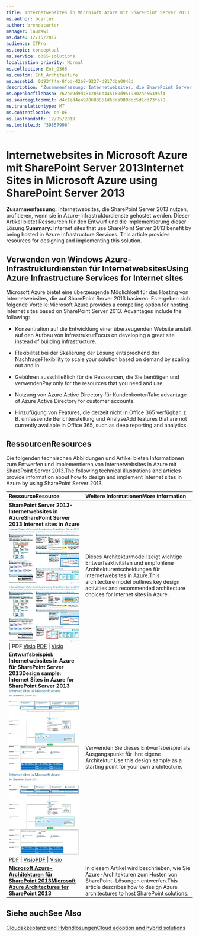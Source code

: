 ```yaml
---
title: Internetwebsites in Microsoft Azure mit SharePoint Server 2013
ms.author: bcarter
author: brendacarter
manager: laurawi
ms.date: 12/15/2017
audience: ITPro
ms.topic: conceptual
ms.service: o365-solutions
localization_priority: Normal
ms.collection: Ent_O365
ms.custom: Ent_Architecture
ms.assetid: 0d93ff4a-8fbd-42b8-9227-d817dba0046d
description: 'Zusammenfassung: Internetwebsites, die SharePoint Server 2013 nutzen, profitieren, wenn sie in Azure-Infrastrukturdiensten gehostet werden. Dieser Artikel bietet Ressourcen für den Entwurf und die Implementierung dieser Lösung.'
ms.openlocfilehash: 762b09d9d4812056b445160d9519802ae56396f4
ms.sourcegitcommit: d4c1ed4e4970683851d63ca980dcc5d1dd73fa78
ms.translationtype: MT
ms.contentlocale: de-DE
ms.lasthandoff: 12/05/2019
ms.locfileid: "39857996"
---
```

# <a name="internet-sites-in-microsoft-azure-using-sharepoint-server-2013"></a><span data-ttu-id="f0cd5-104">Internetwebsites in Microsoft Azure mit SharePoint Server 2013</span><span class="sxs-lookup"><span data-stu-id="f0cd5-104">Internet Sites in Microsoft Azure using SharePoint Server 2013</span></span>

 <span data-ttu-id="f0cd5-p102">**Zusammenfassung:** Internetwebsites, die SharePoint Server 2013 nutzen, profitieren, wenn sie in Azure-Infrastrukturdienste gehostet werden. Dieser Artikel bietet Ressourcen für den Entwurf und die Implementierung dieser Lösung.</span><span class="sxs-lookup"><span data-stu-id="f0cd5-p102">**Summary:** Internet sites that use SharePoint Server 2013 benefit by being hosted in Azure Infrastructure Services. This article provides resources for designing and implementing this solution.</span></span>
  
## <a name="using-azure-infrastructure-services-for-internet-sites"></a><span data-ttu-id="f0cd5-107">Verwenden von Windows Azure-Infrastrukturdiensten für Internetwebsites</span><span class="sxs-lookup"><span data-stu-id="f0cd5-107">Using Azure Infrastructure Services for Internet sites</span></span>

<span data-ttu-id="f0cd5-p103">Microsoft Azure bietet eine überzeugende Möglichkeit für das Hosting von Internetwebsites, die auf SharePoint Server 2013 basieren. Es ergeben sich folgende Vorteile:</span><span class="sxs-lookup"><span data-stu-id="f0cd5-p103">Microsoft Azure provides a compelling option for hosting Internet sites based on SharePoint Server 2013. Advantages include the following:</span></span>
  
- <span data-ttu-id="f0cd5-110">Konzentration auf die Entwicklung einer überzeugenden Website anstatt auf den Aufbau von Infrastruktur</span><span class="sxs-lookup"><span data-stu-id="f0cd5-110">Focus on developing a great site instead of building infrastructure.</span></span>
    
- <span data-ttu-id="f0cd5-111">Flexibilität bei der Skalierung der Lösung entsprechend der Nachfrage</span><span class="sxs-lookup"><span data-stu-id="f0cd5-111">Flexibility to scale your solution based on demand by scaling out and in.</span></span>
    
- <span data-ttu-id="f0cd5-112">Gebühren ausschließlich für die Ressourcen, die Sie benötigen und verwenden</span><span class="sxs-lookup"><span data-stu-id="f0cd5-112">Pay only for the resources that you need and use.</span></span>
    
- <span data-ttu-id="f0cd5-113">Nutzung von Azure Active Directory für Kundenkonten</span><span class="sxs-lookup"><span data-stu-id="f0cd5-113">Take advantage of Azure Active Directory for customer accounts.</span></span>
    
- <span data-ttu-id="f0cd5-114">Hinzufügung von Features, die derzeit nicht in Office 365 verfügbar, z. B. umfassende Berichterstellung und Analyse</span><span class="sxs-lookup"><span data-stu-id="f0cd5-114">Add features that are not currently available in Office 365, such as deep reporting and analytics.</span></span>
    
## <a name="resources"></a><span data-ttu-id="f0cd5-115">Ressourcen</span><span class="sxs-lookup"><span data-stu-id="f0cd5-115">Resources</span></span>

<span data-ttu-id="f0cd5-116">Die folgenden technischen Abbildungen und Artikel bieten Informationen zum Entwerfen und Implementieren von Internetwebsites in Azure mit SharePoint Server 2013.</span><span class="sxs-lookup"><span data-stu-id="f0cd5-116">The following technical illustrations and articles provide information about how to design and implement Internet sites in Azure by using SharePoint Server 2013.</span></span>
  
|<span data-ttu-id="f0cd5-117">**Ressource**</span><span class="sxs-lookup"><span data-stu-id="f0cd5-117">**Resource**</span></span>|<span data-ttu-id="f0cd5-118">**Weitere Informationen**</span><span class="sxs-lookup"><span data-stu-id="f0cd5-118">**More information**</span></span>|
|:-----|:-----|
|<span data-ttu-id="f0cd5-119">**SharePoint Server 2013-Internetwebsites in Azure**</span><span class="sxs-lookup"><span data-stu-id="f0cd5-119">**SharePoint Server 2013 Internet sites in Azure**</span></span> <br/> <span data-ttu-id="f0cd5-120">[![Bild der Internetwebsites in Azure mit SharePoint](media/MS-AZ-SPInternetSites.jpg)          ](https://go.microsoft.com/fwlink/p/?LinkId=392552)</span><span class="sxs-lookup"><span data-stu-id="f0cd5-120">[![Image of Internet sites in Azure using SharePoint](media/MS-AZ-SPInternetSites.jpg)          ](https://go.microsoft.com/fwlink/p/?LinkId=392552)</span></span> <br/> <span data-ttu-id="f0cd5-121">[](https://go.microsoft.com/fwlink/p/?LinkId=392552)\| PDF [           ](https://go.microsoft.com/fwlink/p/?LinkId=392551) [Visio](https://go.microsoft.com/fwlink/p/?LinkId=392551)  </span><span class="sxs-lookup"><span data-stu-id="f0cd5-121">[PDF](https://go.microsoft.com/fwlink/p/?LinkId=392552)  \| [          ](https://go.microsoft.com/fwlink/p/?LinkId=392551)[Visio](https://go.microsoft.com/fwlink/p/?LinkId=392551)</span></span> <br/> |<span data-ttu-id="f0cd5-122">Dieses Architekturmodell zeigt wichtige Entwurfsaktivitäten und empfohlene Architekturentscheidungen für Internetwebsites in Azure.</span><span class="sxs-lookup"><span data-stu-id="f0cd5-122">This architecture model outlines key design activities and recommended architecture choices for Internet sites in Azure.</span></span>  <br/> |
|<span data-ttu-id="f0cd5-123">**Entwurfsbeispiel: Internetwebsites in Azure für SharePoint Server 2013**</span><span class="sxs-lookup"><span data-stu-id="f0cd5-123">**Design sample: Internet Sites in Azure for SharePoint Server 2013**</span></span> <br/> <span data-ttu-id="f0cd5-124">[![Bild des Entwurfsbeispiels: Internetwebsites in Microsoft Azure für SharePoint 2013](media/MS-AZ-InternetSitesDesignSample.jpg)          ](https://go.microsoft.com/fwlink/p/?LinkId=392549)</span><span class="sxs-lookup"><span data-stu-id="f0cd5-124">[![Image of the Design sample: Internet sites in Microsoft Azure for SharePoint 2013](media/MS-AZ-InternetSitesDesignSample.jpg)          ](https://go.microsoft.com/fwlink/p/?LinkId=392549)</span></span> <br/> <span data-ttu-id="f0cd5-125">[PDF](https://go.microsoft.com/fwlink/p/?LinkId=392549)  \| [Visio](https://go.microsoft.com/fwlink/p/?LinkId=392548)</span><span class="sxs-lookup"><span data-stu-id="f0cd5-125">[PDF](https://go.microsoft.com/fwlink/p/?LinkId=392549)  \| [Visio](https://go.microsoft.com/fwlink/p/?LinkId=392548)</span></span> <br/> |<span data-ttu-id="f0cd5-126">Verwenden Sie dieses Entwurfsbeispiel als Ausgangspunkt für Ihre eigene Architektur.</span><span class="sxs-lookup"><span data-stu-id="f0cd5-126">Use this design sample as a starting point for your own architecture.</span></span>  <br/> |
|<span data-ttu-id="f0cd5-127">**[Microsoft Azure-Architekturen für SharePoint 2013](microsoft-azure-architectures-for-sharepoint-2013.md)**</span><span class="sxs-lookup"><span data-stu-id="f0cd5-127">**[Microsoft Azure Architectures for SharePoint 2013](microsoft-azure-architectures-for-sharepoint-2013.md)**</span></span> <br/> |<span data-ttu-id="f0cd5-128">In diesem Artikel wird beschrieben, wie Sie Azure-Architekturen zum Hosten von SharePoint-Lösungen entwerfen.</span><span class="sxs-lookup"><span data-stu-id="f0cd5-128">This article describes how to design Azure architectures to host SharePoint solutions.</span></span>  <br/> |

## <a name="see-also"></a><span data-ttu-id="f0cd5-129">Siehe auch</span><span class="sxs-lookup"><span data-stu-id="f0cd5-129">See Also</span></span>

[<span data-ttu-id="f0cd5-130">Cloudakzeptanz und Hybridlösungen</span><span class="sxs-lookup"><span data-stu-id="f0cd5-130">Cloud adoption and hybrid solutions</span></span>](cloud-adoption-and-hybrid-solutions.md)



